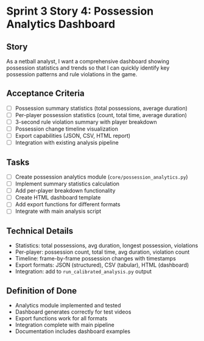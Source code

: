 # Sprint 3 Story 4: Possession Analytics Dashboard

## Story
As a netball analyst, I want a comprehensive dashboard showing possession statistics and trends so that I can quickly identify key possession patterns and rule violations in the game.

## Acceptance Criteria
- [ ] Possession summary statistics (total possessions, average duration)
- [ ] Per-player possession statistics (count, total time, average duration)
- [ ] 3-second rule violation summary with player breakdown
- [ ] Possession change timeline visualization
- [ ] Export capabilities (JSON, CSV, HTML report)
- [ ] Integration with existing analysis pipeline

## Tasks
- [ ] Create possession analytics module (`core/possession_analytics.py`)
- [ ] Implement summary statistics calculation
- [ ] Add per-player breakdown functionality
- [ ] Create HTML dashboard template
- [ ] Add export functions for different formats
- [ ] Integrate with main analysis script

## Technical Details
- Statistics: total possessions, avg duration, longest possession, violations
- Per-player: possession count, total time, avg duration, violation count
- Timeline: frame-by-frame possession changes with timestamps
- Export formats: JSON (structured), CSV (tabular), HTML (dashboard)
- Integration: add to `run_calibrated_analysis.py` output

## Definition of Done
- Analytics module implemented and tested
- Dashboard generates correctly for test videos
- Export functions work for all formats
- Integration complete with main pipeline
- Documentation includes dashboard examples


